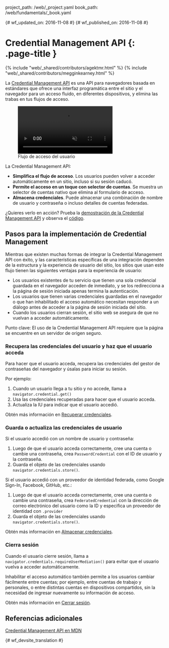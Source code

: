 project_path: /web/_project.yaml
book_path: /web/fundamentals/_book.yaml

{# wf_updated_on: 2016-11-08 #}
{# wf_published_on: 2016-11-08 #}

# Credential Management API {: .page-title }

{% include "web/_shared/contributors/agektmr.html" %}
{% include "web/_shared/contributors/megginkearney.html" %}

La [Credential Management API](https://www.w3.org/TR/credential-management/)
es una API para navegadores basada en estándares que ofrece una interfaz programática
entre el sitio y el navegador para un acceso fluido, en diferentes dispositivos, y
elimina las trabas en tus flujos de acceso.

<div class="attempt-right">
  <figure>
    <video src="animations/credential-management-smaller.mov" style="max-height: 400px;" autoplay muted loop controls></video>
    <figcaption>Flujo de acceso del usuario</figcaption>
  </figure>
</div>

La Credential Management API:

* **Simplifica el flujo de acceso**. Los usuarios pueden volver a acceder automáticamente en un
sitio, incluso si su sesión caducó.
* **Permite el acceso en un toque con selector de cuentas**. Se muestra un selector de cuentas nativo
que elimina al formulario de acceso.
* **Almacena credenciales**. Puede almacenar una combinación de nombre de usuario y contraseña
 o incluso detalles de cuentas federadas.

¿Quieres verlo en acción? Prueba la
[demostración de la Credential Management API](https://credential-management-sample.appspot.com)
y observa el
[código](https://github.com/GoogleChrome/credential-management-sample).

<div class="clearfix"></div>


## Pasos para la implementación de Credential Management

Mientras que existen muchas formas de integrar la Credential Management
API con éxito, y las características específicas de una integración dependen de la estructura y la experiencia
de usuario del sitio, los sitios que usan este flujo tienen las siguientes
ventajas para la experiencia de usuario:

* Los usuarios existentes de tu servicio que tienen una sola credencial guardada en el
navegador acceden de inmediato, y se los redirecciona a la
página de sesión iniciada apenas termina la autenticación.
* Los usuarios que tienen varias credenciales guardadas en el navegador o que han inhabilitado el acceso
automático necesitan responder a un diálogo antes de acceder a la página de sesión iniciada
del sitio.
* Cuando los usuarios cierran sesión, el sitio web se asegura de que no vuelvan a acceder
automáticamente.

Punto clave: El uso de la Credential Management API requiere que la página se encuentre en un servidor
de origen seguro.

### Recupera las credenciales del usuario y haz que el usuario acceda

Para hacer que el usuario acceda, recupera las credenciales del gestor de contraseñas
del navegador y úsalas para iniciar su sesión.

Por ejemplo:

1. Cuando un usuario llega a tu sitio y no accede,
 llama a `navigator.credential.get()`
2. Usa las credenciales recuperadas para hacer que el usuario acceda.
3. Actualiza la IU para indicar que el usuario accedió.

Obtén más información en
[Recuperar credenciales](/web/fundamentals/security/credential-management/retrieve-credentials).

### Guarda o actualiza las credenciales de usuario

Si el usuario accedió con un nombre de usuario y contraseña:

1. Luego de que el usuario acceda correctamente, cree una cuenta o cambie una
contraseña, crea `PasswordCredential` con el ID de usuario y
la contraseña.
2. Guarda el objeto de las credenciales usando `navigator.credentials.store()`.


Si el usuario accedió con un proveedor de identidad federada, como Google
Sign-In, Facebook, GitHub, etc.:

1. Luego de que el usuario acceda correctamente, cree una cuenta o cambie una
contraseña, crea `FederatedCredential` con la dirección de correo electrónico del usuario como
 la ID y especifica un proveedor de identidad con `.provider`
2. Guarda el objeto de las credenciales usando `navigator.credentials.store()`.

Obtén más información en
[Almacenar credenciales](/web/fundamentals/security/credential-management/store-credentials).

### Cierra sesión

Cuando el usuario cierre sesión, llama a `navigator.credentials.requireUserMediation()`
para evitar que el usuario vuelva a acceder automáticamente.

Inhabilitar el acceso automático también permite a los usuarios cambiar fácilmente entre cuentas;
por ejemplo, entre cuentas de trabajo y personales, o entre distintas cuentas en
dispositivos compartidos, sin la necesidad de ingresar nuevamente su información de acceso.

Obtén más información en
[Cerrar sesión](/web/fundamentals/security/credential-management/retrieve-credentials#sign-out).


## Referencias adicionales

[Credential Management API en MDN](https://developer.mozilla.org/en-US/docs/Web/API/Credential_Management_API)


{# wf_devsite_translation #}
